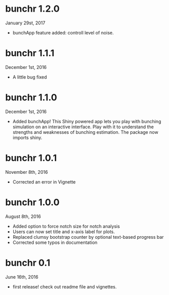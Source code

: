 # bunchr 1.2.0
January 29st, 2017

- bunchApp feature added: controll level of noise.

# bunchr 1.1.1
December 1st, 2016

- A little bug fixed

# bunchr 1.1.0
December 1st, 2016

- Added bunchApp! This Shiny powered app lets you play with bunching simulation on an interactive interface. Play with it to understand the strengths and weaknesses of bunching estimation. The package now imports shiny.


# bunchr 1.0.1
November 8th, 2016

* Corrected an error in Vignette

# bunchr 1.0.0
August 8th, 2016

* Added option to force notch size for notch analysis
* Users can now set title and x-axis label for plots.
* Replaced clumsy bootstrap counter by optional text-based progress bar
* Corrected some typos in documentation


# bunchr 0.1

June 16th, 2016

* first release! check out readme file and vignettes.
